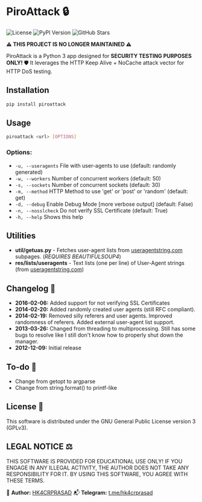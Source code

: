 # PiroAttack 🔒

![License](https://img.shields.io/github/license/hk4crprasad/PiroAttack) ![PyPI Version](https://img.shields.io/pypi/v/piroattack) ![GitHub Stars](https://img.shields.io/github/stars/hk4crprasad/PiroAttack?style=social)

**⚠️ THIS PROJECT IS NO LONGER MAINTAINED ⚠️**

PiroAttack is a Python 3 app designed for **SECURITY TESTING PURPOSES ONLY!** 🛡️ It leverages the HTTP Keep Alive + NoCache attack vector for HTTP DoS testing.

## Installation

```bash
pip install piroattack
```

## Usage

```bash
piroattack <url> [OPTIONS]
```

### Options:

- `-u, --useragents`  File with user-agents to use (default: randomly generated)
- `-w, --workers`     Number of concurrent workers (default: 50)
- `-s, --sockets`     Number of concurrent sockets (default: 30)
- `-m, --method`      HTTP Method to use 'get' or 'post' or 'random' (default: get)
- `-d, --debug`       Enable Debug Mode [more verbose output] (default: False)
- `-n, --nosslcheck`  Do not verify SSL Certificate (default: True)
- `-h, --help`        Shows this help

## Utilities

- **util/getuas.py** - Fetches user-agent lists from [useragentstring.com](http://www.useragentstring.com/pages/useragentstring.php) subpages. (*REQUIRES BEAUTIFULSOUP4*)
- **res/lists/useragents** - Text lists (one per line) of User-Agent strings (from [useragentstring.com](http://www.useragentstring.com))

## Changelog 📆

- **2016-02-06:** Added support for not verifying SSL Certificates
- **2014-02-20:** Added randomly created user agents (still RFC compliant).
- **2014-02-19:** Removed silly referers and user agents. Improved randomness of referers. Added external user-agent list support.
- **2013-03-26:** Changed from threading to multiprocessing. Still has some bugs to resolve like I still don't know how to properly shut down the manager.
- **2012-12-09:** Initial release

## To-do 📝

- Change from getopt to argparse
- Change from string.format() to printf-like

## License 📜

This software is distributed under the GNU General Public License version 3 (GPLv3).

## LEGAL NOTICE ⚖️

THIS SOFTWARE IS PROVIDED FOR EDUCATIONAL USE ONLY! IF YOU ENGAGE IN ANY ILLEGAL ACTIVITY, THE AUTHOR DOES NOT TAKE ANY RESPONSIBILITY FOR IT. BY USING THIS SOFTWARE, YOU AGREE WITH THESE TERMS.

🚀 **Author:** [HK4CRPRASAD](https://github.com/hk4crprasad)
📬 **Telegram:** [t.me/hk4crprasad](https://t.me/hk4crprasad)